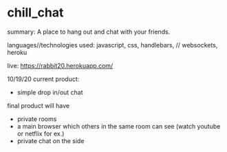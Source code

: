 # chill_chat

summary: A place to hang out and chat with your friends.

languages//technologies used: javascript, css, handlebars, // websockets, heroku

live: https://rabbit20.herokuapp.com/

10/19/20
current product: 
- simple drop in/out chat


final product will have 
- private rooms 
- a main browser which others in the same room can see (watch youtube or netflix for ex.)
- private chat on the side



